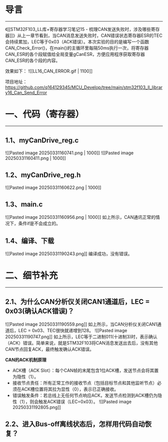 # 导言
---
《[[STM32F103_LL库+寄存器学习笔记15 - 梳理CAN发送失败时，涉及哪些寄存器]]》从上一章节看到，当CAN消息发送失败时，CAN错误状态寄存器ESR的TEC会持续累加，LEC等于0x03（ACK错误）。本次实验的目的是编写一个函数CAN_Check_Error()，在main()的主循环里每隔50ms执行一次，将寄存器CAN_ESR的各个段赋值给全局变量gCanESR，方便应用程序获取寄存器CAN_ESR的各个段的内容。

效果如下：
![[LL16_CAN_ERROR.gif | 1100]]

项目地址：https://github.com/q164129345/MCU_Develop/tree/main/stm32f103_ll_library16_Can_Send_Error

# 一、代码（寄存器）
---
## 1.1、myCanDrive_reg.c
![[Pasted image 20250331160741.png | 1000]]
![[Pasted image 20250331160411.png | 1000]]

## 1.2、myCanDrive_reg.h
![[Pasted image 20250331160622.png | 1000]]
## 1.3、main.c
![[Pasted image 20250331160956.png | 1000]]
如上所示，CAN通讯正常的情况下，条件if是不会成立的。

## 1.4、编译、下载
![[Pasted image 20250331190243.png]]
编译成功，没有错误。

# 二、细节补充
---
## 2.1、为什么CAN分析仪关闭CAN1通道后，LEC = 0x03(确认ACK错误)？
![[Pasted image 20250331190559.png]]
如上所示，当CAN分析仪关闭CAN1通道后，LEC = 0x03、TEC很快就递增到128。
![[Pasted image 20250331190747.png]]
如上所示，LEC等于二进制011(十进制3)时，表示确认（ACK）错误。简单来说，就是STM32F103将CAN消息发送出去后，没有其他CAN节点回复ACK，最终触发确认ACK错误。

**CAN的ACK机制原理**
- ACK槽（ACK Slot）：每个CAN帧的末尾包含1位ACK槽，发送节点会将其置为隐性（1）。
- 接收节点责任：所有正常工作的接收节点（包括目标节点和其他监听节点）必须在ACK槽位置将其拉为显性（0），表示已正确接收。
- 错误触发条件：若总线上无任何节点响应ACK，发送节点检测到ACK槽仍为隐性（1），则会触发ACK错误（LEC=0x03）。
![[Pasted image 20250331192805.png]]
## 2.2、进入Bus-off离线状态后，怎样用代码自动恢复？


